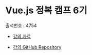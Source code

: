 # Vue.js 정복 캠프 6기

출석번호 : 4754

* [강의 자료](https://joshua1988.github.io/vue-camp/)

* [강의 GitHub Repository](https://github.com/joshua1988/vue-camp)

